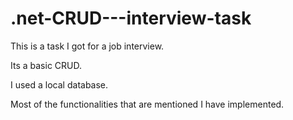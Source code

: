 # .net-CRUD---interview-task

This is a task I got for a job interview.

Its a basic CRUD.

I used a local database.

Most of the functionalities that are mentioned I have implemented.
